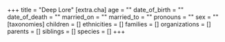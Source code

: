 +++
title = "Deep Lore"
[extra.cha]
age = ""
date_of_birth = ""
date_of_death = ""
married_on = ""
married_to = ""
pronouns = ""
sex = ""
[taxonomies]
children = []
ethnicities = []
families = []
organizations = []
parents = []
siblings = []
species = []
+++

